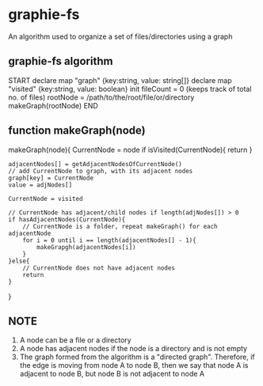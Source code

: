 # graphie-fs
An algorithm used to organize a set of files/directories using a graph

## graphie-fs algorithm

START
declare map "graph" {key:string, value: string[]}
declare map "visited" {key:string, value: boolean}
init fileCount = 0  (keeps track of total no. of files)
rootNode = /path/to/the/root/file/or/directory
makeGraph(rootNode)
END

## function makeGraph(node)
makeGraph(node){
    CurrentNode = node
    if isVisited(CurrentNode){
        return
    }

    adjacentNodes[] = getAdjacentNodesOfCurrentNode()
    // add CurrentNode to graph, with its adjacent nodes
    graph[key] = CurrentNode
    value = adjNodes[]
    
    CurrentNode = visited

    // CurrentNode has adjacent/child nodes if length(adjNodes[]) > 0
    if hasAdjacentNodes(CurrentNode){
        // CurrentNode is a folder, repeat makeGraph() for each adjacentNode
        for i = 0 until i == length(adjacentNodes[] - 1){
            makeGrapgh(adjacentNodes[i])
        }
    }else{
        // CurrentNode does not have adjacent nodes
        return
    }
}

## NOTE
1. A node can be a file or a directory
2. A node has adjacent nodes if the node is a directory and is not empty
3. The graph formed from the algorithm is a "directed graph". Therefore, if the edge is moving from
   node A to node B, then we say that node A is adjacent to node B, but node B is not adjacent to node A